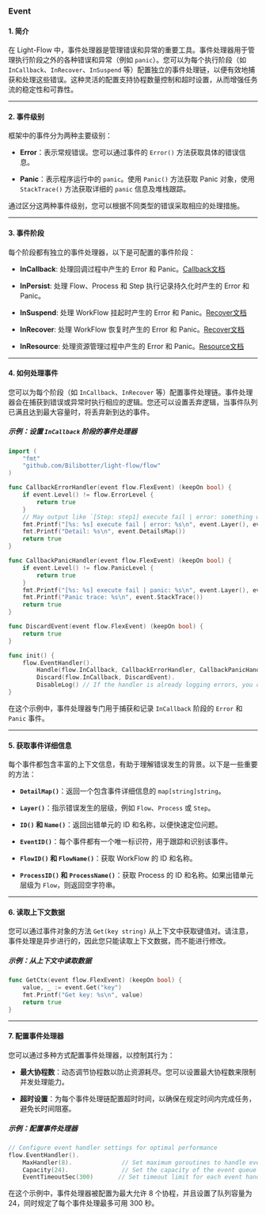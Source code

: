 ### Event

#### 1. 简介

在 Light-Flow 中，事件处理器是管理错误和异常的重要工具。事件处理器用于管理执行阶段之外的各种错误和异常（例如 `panic`）。您可以为每个执行阶段（如 `InCallback`、`InRecover`、`InSuspend` 等）配置独立的事件处理链，以便有效地捕获和处理这些错误。这种灵活的配置支持协程数量控制和超时设置，从而增强任务流的稳定性和可靠性。

---

#### 2. 事件级别

框架中的事件分为两种主要级别：

- **Error**：表示常规错误。您可以通过事件的 `Error()` 方法获取具体的错误信息。
  
- **Panic**：表示程序运行中的 `panic`。使用 `Panic()` 方法获取 Panic 对象，使用 `StackTrace()` 方法获取详细的 `panic` 信息及堆栈跟踪。

通过区分这两种事件级别，您可以根据不同类型的错误采取相应的处理措施。

---

#### 3. 事件阶段

每个阶段都有独立的事件处理器，以下是可配置的事件阶段：

- **InCallback**: 处理回调过程中产生的 Error 和 Panic。[Callback文档](./Callback.cn.md)
  
- **InPersist**: 处理 Flow、Process 和 Step 执行记录持久化时产生的 Error 和 Panic。
  
- **InSuspend**: 处理 WorkFlow 挂起时产生的 Error 和 Panic。[Recover文档](./Recover.cn.md)
  
- **InRecover**: 处理 WorkFlow 恢复时产生的 Error 和 Panic。[Recover文档](./Recover.cn.md)
  
- **InResource**: 处理资源管理过程中产生的 Error 和 Panic。[Resource文档](./Resource.cn.md)

---

#### 4. 如何处理事件

您可以为每个阶段（如 `InCallback`、`InRecover` 等）配置事件处理链。事件处理器会在捕获到错误或异常时执行相应的逻辑。您还可以设置丢弃逻辑，当事件队列已满且达到最大容量时，将丢弃新到达的事件。

##### 示例：设置 `InCallback` 阶段的事件处理器

```go
import (
	"fmt"
	"github.com/Bilibotter/light-flow/flow"
)

func CallbackErrorHandler(event flow.FlexEvent) (keepOn bool) {
	if event.Level() != flow.ErrorLevel {
		return true
	}
	// May output like `[Step: step1] execute fail | error: something went wrong`
	fmt.Printf("[%s: %s] execute fail | error: %s\n", event.Layer(), event.Name(), event.Error())
	fmt.Printf("Detail: %s\n", event.DetailsMap())
	return true
}

func CallbackPanicHandler(event flow.FlexEvent) (keepOn bool) {
	if event.Level() != flow.PanicLevel {
		return true
	}
	fmt.Printf("[%s: %s] execute fail | panic: %s\n", event.Layer(), event.Name(), event.Panic())
	fmt.Printf("Panic trace: %s\n", event.StackTrace())
	return true
}

func DiscardEvent(event flow.FlexEvent) (keepOn bool) {
	return true
}

func init() {
	flow.EventHandler().
		Handle(flow.InCallback, CallbackErrorHandler, CallbackPanicHandler).
    	Discard(flow.InCallback, DiscardEvent).
		DisableLog() // If the handler is already logging errors, you can disable the framework's logging of such events.
}
```

在这个示例中，事件处理器专门用于捕获和记录 `InCallback` 阶段的 `Error` 和 `Panic` 事件。

---

#### 5. 获取事件详细信息

每个事件都包含丰富的上下文信息，有助于理解错误发生的背景。以下是一些重要的方法：

- **`DetailMap()`**：返回一个包含事件详细信息的 `map[string]string`。
  
- **`Layer()`**：指示错误发生的层级，例如 `Flow`、`Process` 或 `Step`。
  
- **`ID()` 和 `Name()`**：返回出错单元的 ID 和名称，以便快速定位问题。
  
- **`EventID()`**：每个事件都有一个唯一标识符，用于跟踪和识别该事件。
  
- **`FlowID()` 和 `FlowName()`**：获取 WorkFlow 的 ID 和名称。
  
- **`ProcessID()` 和 `ProcessName()`**：获取 Process 的 ID 和名称。如果出错单元层级为 `Flow`，则返回空字符串。

---

#### 6. 读取上下文数据

您可以通过事件对象的方法 `Get(key string)` 从上下文中获取键值对。请注意，事件处理是异步进行的，因此您只能读取上下文数据，而不能进行修改。

##### 示例：从上下文中读取数据

```go
func GetCtx(event flow.FlexEvent) (keepOn bool) {
	value, _ := event.Get("key")
	fmt.Printf("Get key: %s\n", value)
	return true
}
```

---

#### 7. 配置事件处理器

您可以通过多种方式配置事件处理器，以控制其行为：

- **最大协程数**：动态调节协程数以防止资源耗尽。您可以设置最大协程数来限制并发处理能力。
  
- **超时设置**：为每个事件处理链配置超时时间，以确保在规定时间内完成任务，避免长时间阻塞。

##### 示例：配置事件处理器

```go
// Configure event handler settings for optimal performance
flow.EventHandler().
    MaxHandler(8).              // Set maximum goroutines to handle events concurrently
    Capacity(24).               // Set the capacity of the event queue to manage load effectively
    EventTimeoutSec(300)       // Set timeout limit for each event handler to prevent long waits
```

在这个示例中，事件处理器被配置为最大允许 8 个协程，并且设置了队列容量为 24，同时规定了每个事件处理最多可用 300 秒。

